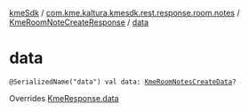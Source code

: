 [kmeSdk](../../index.md) / [com.kme.kaltura.kmesdk.rest.response.room.notes](../index.md) / [KmeRoomNoteCreateResponse](index.md) / [data](./data.md)

# data

`@SerializedName("data") val data: `[`KmeRoomNotesCreateData`](../-kme-room-notes-create-data/index.md)`?`

Overrides [KmeResponse.data](../../com.kme.kaltura.kmesdk.rest.response/-kme-response/data.md)

